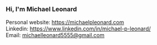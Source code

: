 ### Hi, I'm Michael Leonard

Personal website: https://michaelpleonard.com <br>
Linkedin: https://www.linkedin.com/in/michael-p-leonard/ <br>
Email: michaelleonard5555@gmail.com <br>
